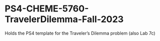 # PS4-CHEME-5760-TravelerDilemma-Fall-2023
Holds the PS4 template for the Traveler’s Dilemma problem (also Lab 7c)
